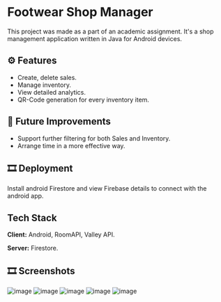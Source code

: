 
# Footwear Shop Manager

This project was made as a part of an academic assignment. It's a shop management application written in Java for Android devices.


## ⚙ Features

- Create, delete sales.
- Manage inventory.
- View detailed analytics.
- QR-Code generation for every inventory item.


## 🎯 Future Improvements
- Support further filtering for both Sales and Inventory.
- Arrange time in a more effective way.

## 🎞 Deployment
Install android Firestore and view Firebase details to connect with the android app.
    
## Tech Stack

**Client:** Android, RoomAPI, Valley API.

**Server:** Firestore.

## 🎞 Screenshots
![image](https://github.com/SindoPhobia/footwear-shop-manager/assets/101869298/448eab98-3de1-460a-8d9a-060fde559872)
![image](https://github.com/SindoPhobia/footwear-shop-manager/assets/101869298/1dfdbec3-c536-4978-a771-3aea58b1131b)
![image](https://github.com/SindoPhobia/footwear-shop-manager/assets/101869298/8139d73c-d800-42ce-be98-d5d884b50558)
![image](https://github.com/SindoPhobia/footwear-shop-manager/assets/101869298/82982ea5-4e40-47c4-a30e-c06d6e1389f0)
![image](https://github.com/SindoPhobia/footwear-shop-manager/assets/101869298/f0514022-a23e-40d9-8495-f3ca80c98234)




